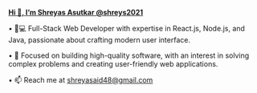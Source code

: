 <span style="font-weight: bold; color: black;">[Hi 👋, I’m Shreyas Asutkar @shreys2021](https://github.com/Shreys2021)</span>


•	👨💻 Full-Stack Web Developer with expertise in React.js, Node.js, and Java, passionate about crafting modern user interface.

•	🚀 Focused on building high-quality software, with an interest in solving complex problems and creating user-friendly web applications.

•	📫 Reach me at shreyasaid48@gmail.com
